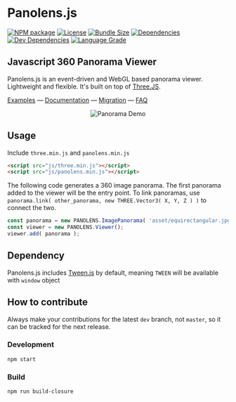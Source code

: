 # Panolens.js

[![NPM package][npm]][npm-url]
[![License][license]][license-url]
[![Bundle Size][bundle-size]][bundle-size-url]
[![Dependencies][dependencies]][dependencies-url]
[![Dev Dependencies][dev-dependencies]][dev-dependencies-url]
[![Language Grade][lgtm]][lgtm-url]

## Javascript 360 Panorama Viewer

Panolens.js is an event-driven and WebGL based panorama viewer. Lightweight and flexible. It's built on top of [Three.JS](https://github.com/mrdoob/three.js).

[Examples](https://pchen66.github.io/Panolens/#Example) &mdash;
[Documentation](https://pchen66.github.io/panolens.js) &mdash;
[Migration](https://github.com/pchen66/panolens.js/wiki/MigrationGuide) &mdash;
[FAQ](https://github.com/pchen66/panolens.js/wiki/Frequently-Asked-Questions)

<p align="center">
  <img alt= "Panorama Demo" style="object-fit:cover" src="https://github.com/pchen66/pchen66.github.io/blob/master/Panolens/images/panolens.gif?raw=true">
</p>

## Usage

Include `three.min.js` and `panolens.min.js`

```html
<script src="js/three.min.js"></script>
<script src="js/panolens.min.js"></script>
```
The following code generates a 360 image panorama. The first panorama added to the viewer will be the entry point. To link panoramas, use `panorama.link( other_panorama, new THREE.Vector3( X, Y, Z ) )` to connect the two.
```javascript
const panorama = new PANOLENS.ImagePanorama( 'asset/equirectangular.jpg' );
const viewer = new PANOLENS.Viewer();
viewer.add( panorama );
```
 
## Dependency

Panolens.js includes [Tween.js](https://github.com/tweenjs/tween.js/) by default, meaning `TWEEN` will be available with `window` object

## How to contribute

Always make your contributions for the latest `dev` branch, not `master`, so it can be tracked for the next release. 

### **Development**
```
npm start
```

### **Build**
```
npm run build-closure
```

[npm]: https://img.shields.io/npm/v/panolens.svg
[npm-url]:https://www.npmjs.com/package/panolens
[license]: https://img.shields.io/github/license/pchen66/panolens.js.svg
[license-url]: ./LICENSE
[bundle-size]: https://badgen.net/bundlephobia/minzip/panolens
[bundle-size-url]: https://bundlephobia.com/result?p=panolens
[dependencies]: https://img.shields.io/david/pchen66/panolens.js.svg
[dependencies-url]: https://david-dm.org/pchen66/panolens.js
[dev-dependencies]: https://img.shields.io/david/dev/pchen66/panolens.js.svg
[dev-dependencies-url]: https://david-dm.org/pchen66/panolens.js?type=dev
[lgtm]: https://img.shields.io/lgtm/grade/javascript/g/pchen66/panolens.js.svg?logo=lgtm&logoWidth=18&label=code%20quality
[lgtm-url]: https://lgtm.com/projects/g/pchen66/panolens.js/context:javascript
[panolens-support]: https://pics.paypal.com/00/p/NDIyZmRiMGEtMGQyMy00Y2QzLWI1YWQtZmY1OGI1MzRjNDYw/image_2.PNG
[panolens-support-url]: https://www.paypal.me/panolens